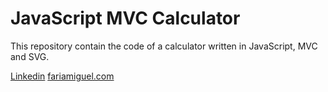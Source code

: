 # JavaScript MVC Calculator

This repository contain the code of a calculator written in JavaScript, MVC and SVG.

[Linkedin](https://www.linkedin.com/in/jhfmiguel)
[fariamiguel.com](http://www.fariamiguel.com)
